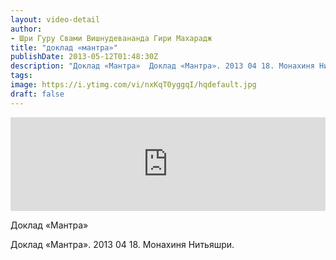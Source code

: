 ```yaml
---
layout: video-detail
author:
- Шри Гуру Свами Вишнудевананда Гири Махарадж
title: "доклад «мантра»"
publishDate: 2013-05-12T01:48:30Z
description: "Доклад «Мантра»  Доклад «Мантра». 2013 04 18. Монахиня Нитьяшри."
tags: 
image: https://i.ytimg.com/vi/nxKqT0yggqI/hqdefault.jpg
draft: false
---
```


<iframe width="100%" src="https://www.youtube.com/embed/nxKqT0yggqI" frameborder="0" allowfullscreen=""></iframe> 

 Доклад «Мантра»

 Доклад «Мантра». 2013 04 18\. Монахиня Нитьяшри.   

 